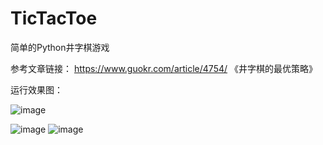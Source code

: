 # TicTacToe
简单的Python井字棋游戏

参考文章链接： https://www.guokr.com/article/4754/ 《井字棋的最优策略》

运行效果图：

![image](https://github.com/user-attachments/assets/41cab761-237d-44a9-bafb-db14ae7f2db8)


![image](https://github.com/user-attachments/assets/86dec61a-f488-4ee1-a047-043822d5ee12)
![image](https://github.com/user-attachments/assets/77c3d9f3-ca6d-42b5-8a00-25b577152dd7)

